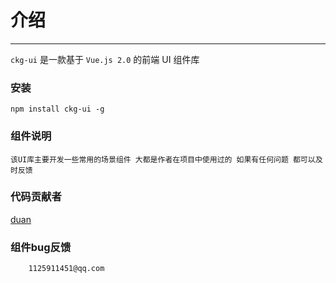 # 介绍

----

`ckg-ui` 是一款基于 `Vue.js 2.0` 的前端 UI 组件库
### 安装
    npm install ckg-ui -g
### 组件说明
    该UI库主要开发一些常用的场景组件 大都是作者在项目中使用过的 如果有任何问题 都可以及时反馈
### 代码贡献者
[duan](https://github.com/lifenglei)
### 组件bug反馈
```
    1125911451@qq.com
```


